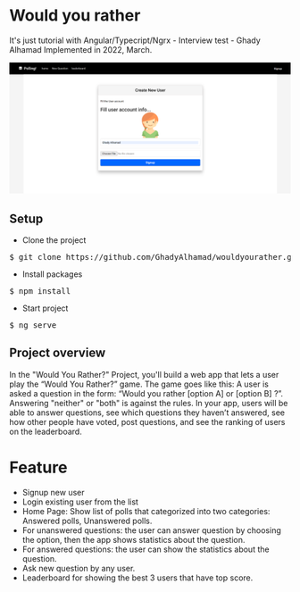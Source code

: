 <h1>Would you rather</h1> 
 
It's just tutorial with Angular/Typecript/Ngrx - Interview test - Ghady Alhamad
Implemented in 2022, March.

![Wouldyourather](https://raw.githubusercontent.com/GhadyAlhamad/wouldyourather/main/src/assets/screenshots/1.PNG)
 
## Setup 
- Clone the project
<pre>$ git clone https://github.com/GhadyAlhamad/wouldyourather.git</pre>

- Install packages
<pre>$ npm install</pre>
 
- Start project
<pre>$ ng serve</pre>

## Project overview
In the "Would You Rather?" Project, you'll build a web app that lets a user play the “Would You Rather?” game. The game goes like this: A user is asked a question in the form: “Would you rather [option A] or [option B] ?”. Answering "neither" or "both" is against the rules. In your app, users will be able to answer questions, see which questions they haven’t answered, see how other people have voted, post questions, and see the ranking of users on the leaderboard.

# Feature
- Signup new user
- Login existing user from the list
- Home Page: Show list of polls that categorized into two categories: Answered polls, Unanswered polls.
- For unanswered questions: the user can answer question by choosing the option, then the app shows statistics about the question.  
- For answered questions: the user can show the statistics about the question.  
- Ask new question by any user.
- Leaderboard for showing the best 3 users that have top score. 

